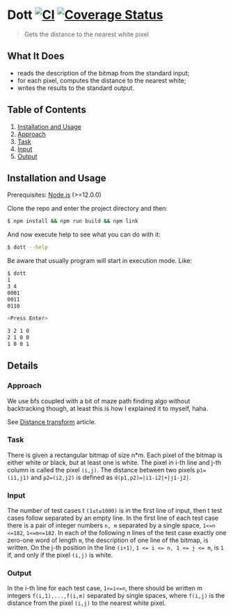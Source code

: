 # Dott [![CI](https://github.com/markelog/dott/actions/workflows/nodejs.yml/badge.svg)](https://github.com/markelog/dott/actions/workflows/nodejs.yml) [![Coverage Status](https://coveralls.io/repos/github/markelog/dott/badge.svg?branch=main)](https://coveralls.io/github/markelog/dott?branch=main)


> Gets the distance to the nearest white pixel

## What It Does

- reads the description of the bitmap from the standard input;
- for each pixel, computes the distance to the nearest white;
- writes the results to the standard output.


## Table of Contents

1. [Installation and Usage](#installation-and-usage
)
1. [Approach](#approach)
1. [Task](#Task)
1. [Input](#input)
1. [Output](#output)

## Installation and Usage

Prerequisites: [Node.js](https://nodejs.org/en/
) (>=12.0.0)

Clone the repo and enter the project directory and then:
```bash
$ npm install && npm run build && npm link
```

And now execute help to see what you can do with it:

```bash
$ dott --help
```

Be aware that usually program will start in execution mode. Like:

```bash
$ dott
1
3 4
0001
0011
0110

<Press Enter>

3 2 1 0
2 1 0 0
1 0 0 1
```

## Details

### Approach

We use bfs coupled with a bit of maze path finding algo without backtracking though, at least this is how I explained it to myself, haha.

See [Distance transform](https://en.wikipedia.org/wiki/Distance_transform
 ) article.

### Task

There is given a rectangular bitmap of size n\*m. Each pixel of the bitmap is either white or
black, but at least one is white. The pixel in i-th line and j-th column is called the pixel `(i,j)`. The
distance between two pixels `p1=(i1,j1)` and `p2=(i2,j2)` is defined as `d(p1,p2)=|i1-i2|+|j1-j2|`.

### Input

The number of test cases t `(1≤t≤1000)` is in the first line of input, then t test cases follow
separated by an empty line. In the first line of each test case there is a pair of integer numbers
`n, m` separated by a single space, `1<=n <=182`, `1<=m<=182`. In each of the following n lines of
the test case exactly one zero-one word of length `m`, the description of one line of the bitmap, is
written. On the j-th position in the line `(i+1)`, `1 <= i <= n, 1 <= j <= m`, is `1` if, and only if the pixel
`(i,j)` is white.

### Output

In the i-th line for each test case, `1<=i<=n`, there should be written m integers `f(i,1),...,f(i,m)`
separated by single spaces, where `f(i,j)` is the distance from the pixel `(i,j)` to the nearest white
pixel.
